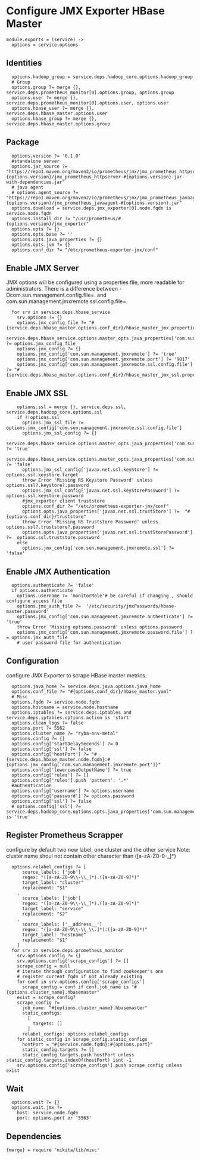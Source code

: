 
# Configure JMX Exporter HBase Master

    module.exports = (service) ->
      options = service.options

## Identities

      options.hadoop_group = service.deps.hadoop_core.options.hadoop_group
      # Group
      options.group ?= merge {}, service.deps.prometheus_monitor[0].options.group, options.group
      options.user ?= merge {}, service.deps.prometheus_monitor[0].options.user, options.user
      options.hbase_user ?= merge {}, service.deps.hbase_master.options.user
      options.hbase_group ?= merge {}, service.deps.hbase_master.options.group

## Package
    
      options.version ?= '0.1.0'
      #standalone server
      options.jar_source ?= "https://repo1.maven.org/maven2/io/prometheus/jmx/jmx_prometheus_httpserver/#{options.version}/jmx_prometheus_httpserver-#{options.version}-jar-with-dependencies.jar"
      # java agent
      # options.agent_source ?= "https://repo1.maven.org/maven2/io/prometheus/jmx/jmx_prometheus_javaagent/#{options.version}/jmx_prometheus_javaagent-#{options.version}.jar"
      options.download = service.deps.jmx_exporter[0].node.fqdn is service.node.fqdn
      options.install_dir ?= "/usr/prometheus/#{options.version}/jmx_exporter"
      options.opts ?= {}
      options.opts.base ?= ''
      options.opts.java_properties ?= {}
      options.opts.jvm ?= {}
      options.conf_dir ?= "/etc/prometheus-exporter-jmx/conf"

## Enable JMX Server
JMX options will be configured using a properties file, more readable for administrators.
There is a difference between  -Dcom.sun.management.config.file=<file>. and
com.sun.management.jmxremote.ssl.config.file=<file>.

      for srv in service.deps.hbase_service
        srv.options ?= {}
        options.jmx_config_file ?= "#{service.deps.hbase_master.options.conf_dir}/hbase_master_jmx.properties"
        service.deps.hbase_service.options.master_opts.java_properties['com.sun.management.config.file'] ?= options.jmx_config_file
        options.jmx_config ?= {}
        options.jmx_config['com.sun.management.jmxremote'] ?= 'true'
        options.jmx_config['com.sun.management.jmxremote.port'] ?= '9017'
        options.jmx_config['com.sun.management.jmxremote.ssl.config.file'] ?= "#{service.deps.hbase_master.options.conf_dir}/hbase_master_jmx_ssl.properties"
      
## Enable JMX SSL

        options.ssl = merge {}, service.deps.ssl, service.deps.hadoop_core.options.ssl
        if !!options.ssl
          options.jmx_ssl_file ?= options.jmx_config['com.sun.management.jmxremote.ssl.config.file']
          options.jmx_ssl_config ?= {}
          service.deps.hbase_service.options.master_opts.java_properties['com.sun.management.jmxremote.ssl'] ?= 'true'
          service.deps.hbase_service.options.master_opts.java_properties['com.sun.management.jmxremote.ssl.need.client.auth'] ?= 'false'
          options.jmx_ssl_config['javax.net.ssl.keyStore'] ?= options.ssl.keystore.target
          throw Error 'Missing RS Keystore Password' unless options.ssl?.keystore?.password
          options.jmx_ssl_config['javax.net.ssl.keyStorePassword'] ?= options.ssl.keystore.password
          #jmx_exporter client truststore
          options.conf_dir ?= "/etc/prometheus-exporter-jmx/conf"
          options.opts.java_properties['javax.net.ssl.trustStore'] ?=  "#{options.conf_dir}/truststore"
          throw Error 'Missing RS Truststore Password' unless options.ssl?.truststore?.password
          options.opts.java_properties['javax.net.ssl.trustStorePassword'] ?=  options.ssl.truststore.password
        else
          options.jmx_config['com.sun.management.jmxremote.ssl'] ?= 'false'

## Enable JMX Authentication

      options.authenticate ?= 'false'
      if options.authenticate
        options.username ?= 'monitorRole'# be careful if changing , should configure access file
        options.jmx_auth_file ?=  '/etc/security/jmxPasswords/hbase-master.password'
        options.jmx_config['com.sun.management.jmxremote.authenticate'] ?= 'true'
        throw Error 'Missing options.password' unless options.password
        options.jmx_config['com.sun.management.jmxremote.password.file'] ?= options.jmx_auth_file
        # user password file for authentication

## Configuration
configure JMX Exporter to scrape HBase master metrics.

      options.java_home ?= service.deps.java.options.java_home
      options.conf_file ?= "#{options.conf_dir}/hbase_master.yaml"
      # Misc
      options.fqdn ?= service.node.fqdn
      options.hostname = service.node.hostname
      options.iptables ?= service.deps.iptables and service.deps.iptables.options.action is 'start'
      options.clean_logs ?= false
      options.port ?= 5562
      options.cluster_name ?= "ryba-env-metal"
      options.config ?= {}
      options.config['startDelaySeconds'] ?= 0
      options.config['ssl'] ?= false
      options.config['hostPort'] ?= "#{service.deps.hbase_master.node.fqdn}:#{options.jmx_config['com.sun.management.jmxremote.port']}"
      options.config['lowercaseOutputName'] ?= true
      options.config['rules'] ?= []
      options.config['rules'].push 'pattern': '.*'
      #authentication
      options.config['username'] ?= options.username
      options.config['password'] ?= options.password
      options.config['ssl'] ?= false
      # options.config['ssl'] ?= service.deps.hadoop_core.options.opts.java_properties['com.sun.management.jmxremote.ssl'] is 'true'

## Register Prometheus Scrapper
configure by default two new label, one cluster and the other service
Note: cluster name shoul not contain other character than ([a-zA-Z0-9\-\_]*)

      options.relabel_configs ?= [
          source_labels: ['job']
          regex: "([a-zA-Z0-9\\-\\_]*).([a-zA-Z0-9]*)"
          target_label: "cluster"
          replacement: "$1"
        ,
          source_labels: ['job']
          regex: "([a-zA-Z0-9\\-\\_]*).([a-zA-Z0-9]*)"
          target_label: "service"
          replacement: "$2"
        ,
          source_labels: ['__address__']
          regex: "([a-zA-Z0-9\\-\\_\\.]*):([a-zA-Z0-9]*)"
          target_label: "hostname"
          replacement: "$1"
        ]
      for srv in service.deps.prometheus_monitor
        srv.options.config ?= {}
        srv.options.config['scrape_configs'] ?= []
        scrape_config = null
        # iterate through configuration to find zookeeper's one
        # register current fqdn if not already existing
        for conf in srv.options.config['scrape_configs']
          scrape_config = conf if conf.job_name is "#{options.cluster_name}.hbasemaster"
        exist = scrape_config?
        scrape_config ?=
          job_name: "#{options.cluster_name}.hbasemaster"
          static_configs:
            [
              targets: []
            ]
          relabel_configs: options.relabel_configs
        for static_config in scrape_config.static_configs
          hostPort = "#{service.node.fqdn}:#{options.port}"
          static_config.targets ?= []
          static_config.targets.push hostPort unless static_config.targets.indexOf(hostPort) isnt -1
        srv.options.config['scrape_configs'].push scrape_config unless exist

## Wait

      options.wait ?= {}
      options.wait.jmx ?=
        host: service.node.fqdn
        port: options.port or '5563'

## Dependencies

    {merge} = require 'nikita/lib/misc'

[jmx_exporter]:(https://github.com/prometheus/jmx_exporter)

